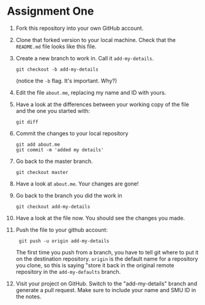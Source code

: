 # Assignment One

1.  Fork this repository into your own GitHub account.

2.  Clone that forked version to your local machine. Check that the
    `README.md` file looks like this file.

3.  Create a new branch to work in. Call it `add-my-details`.

        git checkout -b add-my-details

    (notice the `-b` flag. It's important. Why?)

4.  Edit the file `about.me`, replacing my name and ID with yours.

5.  Have a look at the differences between your working copy of the
    file and the one you started with:

        git diff

6.  Commit the changes to your local repository

        git add about.me
        git commit -m 'added my details'

7.  Go back to the master branch.

        git checkout master

8.  Have a look at `about.me`. Your changes are gone!

9.  Go back to the branch you did the work in

        git checkout add-my-details

10. Have a look at the file now. You should see the changes you made.

11. Push the file to your github account:

         git push -u origin add-my-details

    The first time you push from a branch, you have to tell git where
    to put it on the destination repository. `origin` is the default
    name for a repository you clone, so this is saying "store it back
    in the original remote repository in the `add-my-defaults` branch.

12. Visit your project on GitHub. Switch to the "add-my-details" branch
    and generate a pull request. Make sure to include your name and SMU ID
    in the notes.

